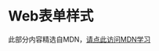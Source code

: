 # Web表单样式

此部分内容精选自MDN，[请点此访问MDN学习](https://developer.mozilla.org/zh-CN/docs/Learn/Forms/Styling_web_forms)